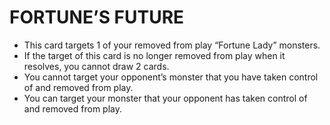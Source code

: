 # FORTUNE’S FUTURE

*   This card targets 1 of your removed from play “Fortune Lady” monsters.
*   If the target of this card is no longer removed from play when it resolves, you cannot draw 2 cards.
*   You cannot target your opponent’s monster that you have taken control of and removed from play.
*   You can target your monster that your opponent has taken control of and removed from play.
